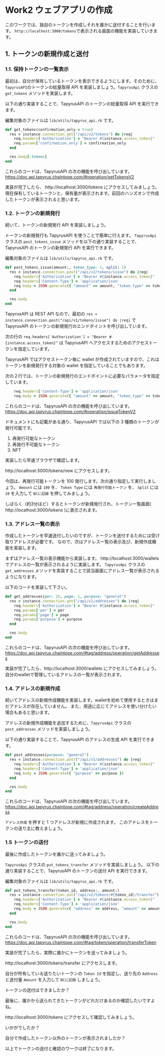 # Work2 ウェブアプリの作成

このワークでは、独自のトークンを作成しそれを誰かに送付することを行います。
`http://localhost:3000/tokens`で表示される画面の機能を実装していきます。

## 1. トークンの新規作成と送付

### 1.1. 保持トークンの一覧表示

最初は、自分が保有しているトークンを表示できるようにします。そのために、`TapyrusAPI`のトークンの総量取得 API を実装しましょう。`TapyrusApi` クラスの `get_tokens` メソッドを実装します。

以下の通り実装することで、TapyrusAPI のトークンの総量取得 API を実行できます。

編集対象のファイルは `lib/utils/tapyrus_api.rb` です。

```ruby
def get_tokens(confirmation_only = true)
  res = instance.connection.get("/api/v2/tokens") do |req|
    req.headers['Authorization'] = "Bearer #{instance.access_token}"
    req.params['confirmation_only'] = confirmation_only
  end

  res.body[:tokens]
end
```

これらのコードは、TapyrusAPI の次の機能を呼び出しています。 https://doc.api.tapyrus.chaintope.com/#operation/getTokensV2
 
実装が完了したら、 http://localhost:3000/tokens にアクセスしてみましょう。現在保有しているトークンと、保有量が表示されます。前回のハンズオンで作成したトークンが表示されると思います。

### 1.2. トークンの新規発行

続いて、トークンの新規発行 API を実装しましょう。

トークンの新規発行も TapyrusAPI を使うことで簡単に行えます。
`TapyrusApi` クラスの `post_tokens_issue` メソッドを以下の通り実装することで、TapyrusAPI のトークンの新規発行 API を実行できます。

編集対象のファイルは `lib/utils/tapyrus_api.rb` です。

```ruby
def post_tokens_issue(amount:, token_type: 1, split: 1)
  res = instance.connection.post("/api/v2/tokens/issue") do |req|
    req.headers['Authorization'] = "Bearer #{instance.access_token}"
    req.headers['Content-Type'] = 'application/json'
    req.body = JSON.generate({ "amount" => amount, "token_type" => token_type, "split" => split })
  end

  res.body
end
```

TapyrusAPI は REST API なので、最初の `res = instance.connection.post("/api/v1/tokens/issue") do |req|` で TapyrusAPI のトークンの新規発行のエンドポイントを呼び出しています。

次の行の `req.headers['Authorization'] = "Bearer #{instance.access_token}"` は TapyrusAPI へアクセスするためのアクセストークンを指定しています。

TapyrusAPI ではアクセストークン毎に wallet が作成されていますので、これはトークンを新規発行する対象の wallet を指定していることでもあります。

次の２行では、トークンの新規発行のエンドポイントに必要なパラメータを指定しています。

```ruby
    req.headers['Content-Type'] = 'application/json'
    req.body = JSON.generate({ "amount" => amount, "token_type" => token_type, "split" => split })
```

これらのコードは、TapyrusAPI の次の機能を呼び出しています。 https://doc.api.tapyrus.chaintope.com/#operation/issueTokenV2

ドキュメントにも記載がある通り、TapyrusAPI では以下の 3 種類のトークンが発行可能です。

1. 再発行可能なトークン
2. 再発行不可能なトークン
3. NFT

実装したら早速ブラウザで確認します。

http://localhost:3000/tokens/new にアクセスします。

今回は、再発行可能トークンを 100 発行します。次の通り指定して実行しましょう。
`Amount` には `100` を、 `Token Type` には `再発行可能トークン` を、 `Split` には `10` を入力して `BCに記録` を押してみましょう。

しばらく（約3分ほど）するとトークンが新規発行され、トークン一覧画面( http://localhost:3000/tokens )に表示されます。

### 1.3. アドレス一覧の表示

作成したトークンを早速送付したいのですが、トークンを送付するためには受け取りアドレスが必要です。
なので、次はアドレス一覧の表示及び、新規作成機能を実装します。

まずはアドレス一覧の表示機能から実装します。
http://localhost:3000/wallets でアドレスの一覧が表示されるように実装します。
`TapyrusApi` クラスの `get_addresses` メソッドを実装することで該当画面にアドレス一覧が表示されるようになります。

以下のコードを実装して下さい。

```ruby
def get_addresses(per: 25, page: 1, purpose: "general")
  res = instance.connection.get("/api/v1/addresses") do |req|
    req.headers['Authorization'] = "Bearer #{instance.access_token}"
    req.params['per'] = per
    req.params['page'] = page
    req.params['purpose'] = purpose
  end

  res.body
end
```

これらのコードは、TapyrusAPI の次の機能を呼び出しています。
https://doc.api.tapyrus.chaintope.com/#tag/address/operation/getAddresses

実装が完了したら、http://localhost:3000/wallets にアクセスしてみましょう。
自分のwalletで管理しているアドレスの一覧が表示されます。

### 1.4. アドレスの新規作成

続いてアドレスの新規作成機能を実装します。walletを初めて使用するときはまだアドレスが存在していません。
また、用途に応じてアドレスを使い分けたい場合もあると思います。

アドレスの新規作成機能を追加するために、`TapyrusApi` クラスの `post_addresses` メソッドを実装しましょう。

以下の通り実装することで、TapyrusAPI のアドレスの生成 API を実行できます。

```ruby
def post_addresses(purpose: "general")
  res = instance.connection.post("/api/v1/addresses") do |req|
    req.headers['Authorization'] = "Bearer #{instance.access_token}"
    req.headers['Content-Type'] = 'application/json'
    req.body = JSON.generate({ "purpose" => purpose })
  end

  res.body
end
```

これらのコードは、TapyrusAPI の次の機能を呼び出しています。 https://doc.api.tapyrus.chaintope.com/#tag/address/operation/createAddress

`アドレス作成` を押すと 1 つアドレスが新規に作成されます。
このアドレスをトークンの送り主に教えましょう。

### 1.5 トークンの送付

最後に作成したトークンを誰かに送ってみましょう。

`TapyrusApi` クラスの `put_tokens_transfer` メソッドを実装しましょう。
以下の通り実装することで、TapyrusAPI のトークンの送付 API を実行できます。

編集対象のファイルは `lib/utils/tapyrus_api.rb` です。

```ruby
def put_tokens_transfer(token_id, address:, amount:)
  res = instance.connection.put("/api/v2/tokens/#{token_id}/transfer") do |req|
    req.headers['Authorization'] = "Bearer #{instance.access_token}"
    req.headers['Content-Type'] = 'application/json'
    req.body = JSON.generate({ "address" => address, "amount" => amount })
  end

  res.body
end
```

これらのコードは、TapyrusAPI の次の機能を呼び出しています。 https://doc.api.tapyrus.chaintope.com/#tag/token/operation/transferToken

実装が完了したら、実際に誰かにトークンを送ってみましょう。

http://localhost:3000/tokens/transfer にアクセスします。

自分が所有している送りたいトークンの `Token Id` を指定し、送り先の `Address` と送付量 `Amount` を入力して `BCに記録` しましょう。

トークンの送付はできましたか？

最後に、誰かから送られてきたトークンがどれだけあるのか確認したいですよね。

http://localhost:3000/tokens にアクセスして確認してみましょう。

いかがでしたか？

自分で作成したトークン以外のトークンが表示されましたか？

以上でトークンの送付と確認のワークは終了になります。

